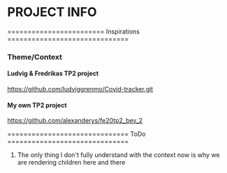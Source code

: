 # PROJECT INFO

======================== Inspirations ==============================
### Theme/Context

#### Ludvig & Fredrikas TP2 project
https://github.com/ludviggrenmo/Covid-tracker.git

#### My own TP2 project
https://github.com/alexanderys/fe20tp2_bev_2

============================== ToDo ==============================

1. The only thing I don't fully understand with the context now is why we are
rendering children here and there